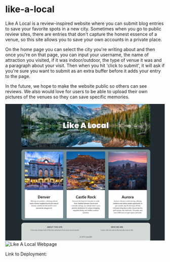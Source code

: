 # like-a-local
Like A Local is a review-inspired website where you can submit blog entries to save your favorite spots in a new city. Sometimes when you go to public review sites, there are entries that don't capture the honest essence of a venue, so this site allows you to save your own accounts in a private place. 

On the home page you can select the city you're writing about and then once you're on that page, you can input your username, the name of attraction you visited, if it was indoor/outdoor, the type of venue it was and a paragraph about your visit. Then when you hit 'click to submit', it will ask if you're sure you want to submit as an extra buffer before it adds your entry to the page. 

In the future, we hope to make the website public so others can see reviews. We also would love for users to be able to upload their own pictures of the venues so they can save specific memories. 

![Like A Local Webpage](assets/img/like-a-local_screenshot.png)
![Like A Local Webpage](assets/img/like-a-local_city-1_screenshot.png)

Link to Deployment: 